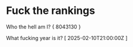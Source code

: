 # Fuck the rankings

Who the hell am I?
{ 8043130 }

What fucking year is it?
[ 2025-02-10T21:00:00Z ]
